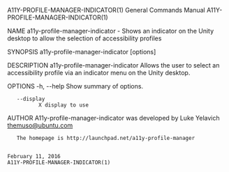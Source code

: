 A11Y-PROFILE-MANAGER-INDICATOR(1)                                                        General Commands Manual                                                        A11Y-PROFILE-MANAGER-INDICATOR(1)

NAME
       a11y-profile-manager-indicator - Shows an indicator on the Unity desktop to allow the selection of accessibility profiles

SYNOPSIS
       a11y-profile-manager-indicator [options]

DESCRIPTION
       a11y-profile-manager-indicator Allows the user to select an accessibility profile via an indicator menu on the Unity desktop.

OPTIONS
       -h, --help
              Show summary of options.

       --display
              X display to use

AUTHOR
       A11y-profile-manager-indicator was developed by Luke Yelavich <themuso@ubuntu.com>

       The homepage is http://launchpad.net/a11y-profile-manager

                                                                                            February 11, 2016                                                           A11Y-PROFILE-MANAGER-INDICATOR(1)
